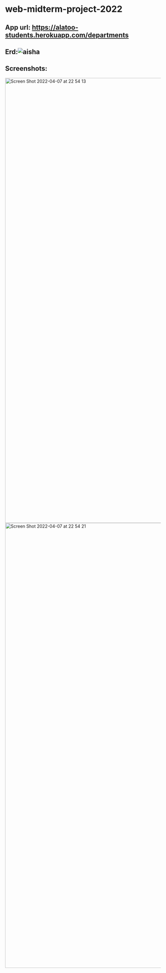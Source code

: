# web-midterm-project-2022

## App url: https://alatoo-students.herokuapp.com/departments

## Erd:![aisha](https://user-images.githubusercontent.com/73548162/162256379-02a22110-bcf2-46c7-9051-ce3d1b2480a0.png)

## Screenshots:
<img width="1440" alt="Screen Shot 2022-04-07 at 22 54 13" src="https://user-images.githubusercontent.com/73548162/162256507-5af983d0-7b3f-448b-a83f-cbd469ace1e5.png">
<img width="1440" alt="Screen Shot 2022-04-07 at 22 54 21" src="https://user-images.githubusercontent.com/73548162/162256524-70b1044b-3363-4657-bd21-acdc93365802.png">
